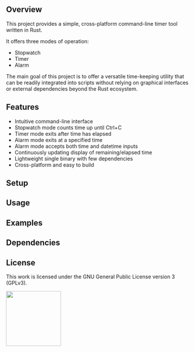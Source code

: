 ## Overview

This project provides a simple, cross-platform command-line timer tool written
in Rust.

It offers three modes of operation:

- Stopwatch
- Timer
- Alarm

The main goal of this project is to offer a versatile time-keeping utility that
can be readily integrated into scripts without relying on graphical interfaces
or external dependencies beyond the Rust ecosystem.

## Features

- Intuitive command-line interface
- Stopwatch mode counts time up until Ctrl+C
- Timer mode exits after time has elapsed
- Alarm mode exits at a specified time
- Alarm mode accepts both time and datetime inputs
- Continuously updating display of remaining/elapsed time
- Lightweight single binary with few dependencies
- Cross-platform and easy to build

## Setup

## Usage

## Examples

## Dependencies

## License

This work is licensed under the GNU General Public License version 3 (GPLv3).

[<img src="https://s-christy.com/status-banner-service/GPLv3_Logo.svg" width="150" />](https://www.gnu.org/licenses/gpl-3.0.en.html)

